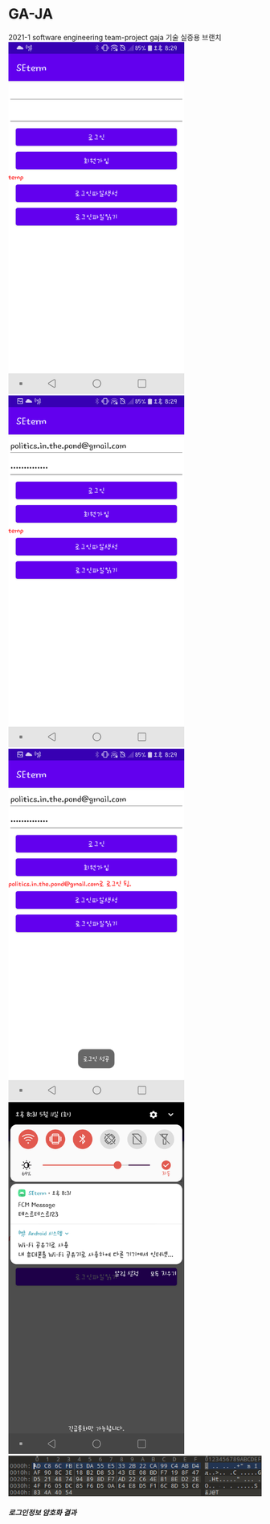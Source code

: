 # GA-JA
2021-1 software engineering team-project gaja
기술 실증용 브랜치 </br>
<img src="https://github.com/catsaveearth/GA-JA/blob/jeongyeon_validation/Screenshot_20210511-202938.png" width="350">
<img src="https://github.com/catsaveearth/GA-JA/blob/jeongyeon_validation/Screenshot_20210511-202951.png" width="350">
<img src="https://github.com/catsaveearth/GA-JA/blob/jeongyeon_validation/Screenshot_20210511-203000.png" width="350">
<img src="https://github.com/catsaveearth/GA-JA/blob/jeongyeon_validation/Screenshot_20210511-203120.png" width="350">
<img src="https://github.com/catsaveearth/GA-JA/blob/jeongyeon_validation/%EC%95%94%ED%98%B8%ED%99%94.png" width="700">
</br>
<h5>로그인정보 암호화 결과</h5>
